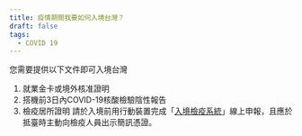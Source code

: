 ```yaml
---
title: 疫情期間我要如何入境台灣？
draft: false
tags:
  - COVID 19
---
```

您需要提供以下文件即可入境台灣

1. 就業金卡或境外核准證明
2. 搭機前3日內COVID-19核酸檢驗陰性報告
3. 檢疫居所證明
   請於入境前用行動裝置完成「[入境檢疫系統](<1. https://hdhq.mohw.gov.tw/>)」線上申報，且應於抵臺時主動向檢疫人員出示簡訊憑證。